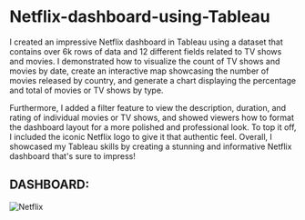 # Netflix-dashboard-using-Tableau

I created an impressive Netflix dashboard in Tableau using a dataset that contains over 6k rows of data and 12 different fields related to TV shows and movies. I demonstrated how to visualize the count of TV shows and movies by date, create an interactive map showcasing the number of movies released by country, and generate a chart displaying the percentage and total of movies or TV shows by type.

Furthermore, I added a filter feature to view the description, duration, and rating of individual movies or TV shows, and showed viewers how to format the dashboard layout for a more polished and professional look. To top it off, I included the iconic Netflix logo to give it that authentic feel. Overall, I showcased my Tableau skills by creating a stunning and informative Netflix dashboard that's sure to impress!

## DASHBOARD: 

![Netflix](https://github.com/Mustafa-AlHunaiti/BI-Tool-Tableau/blob/a2c0bb37d7c7bb22ff154421c236c1ec2c65c7cd/Netflix_dashboard/Netflix.png)
